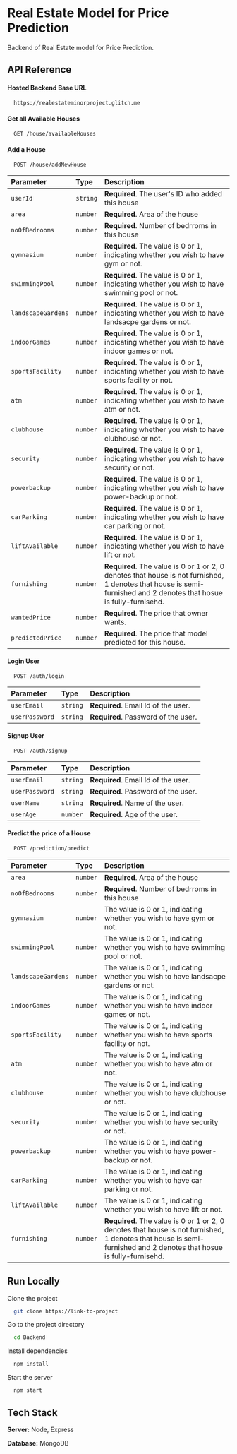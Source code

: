 
# Real Estate Model for Price Prediction

Backend of Real Estate model for Price Prediction.


## API Reference

#### Hosted Backend Base URL

```bash
  https://realestateminorproject.glitch.me
```

#### Get all Available Houses

```bash
  GET /house/availableHouses
```

#### Add a House

```bash
  POST /house/addNewHouse
```

| Parameter | Type     | Description                       |
| :-------- | :------- | :-------------------------------- |
| `userId`      | `string` | **Required**. The user's ID who added this house |
| `area`      | `number` | **Required**. Area of the house |
| `noOfBedrooms`      | `number` | **Required**. Number of bedrroms in this house |
| `gymnasium`      | `number` | **Required**. The value is 0 or 1, indicating whether you wish to have gym or not. |
| `swimmingPool`      | `number` | **Required**. The value is 0 or 1, indicating whether you wish to have swimming pool or not. |
| `landscapeGardens`      | `number` | **Required**. The value is 0 or 1, indicating whether you wish to have landsacpe gardens or not. |
| `indoorGames`      | `number` | **Required**. The value is 0 or 1, indicating whether you wish to have indoor games or not. |
| `sportsFacility`      | `number` | **Required**. The value is 0 or 1, indicating whether you wish to have sports facility or not. |
| `atm`      | `number` | **Required**. The value is 0 or 1, indicating whether you wish to have atm or not. |
| `clubhouse`      | `number` | **Required**. The value is 0 or 1, indicating whether you wish to have clubhouse or not. |
| `security`      | `number` | **Required**. The value is 0 or 1, indicating whether you wish to have security or not. |
| `powerbackup`      | `number` | **Required**. The value is 0 or 1, indicating whether you wish to have power-backup or not. |
| `carParking`      | `number` | **Required**. The value is 0 or 1, indicating whether you wish to have car parking or not. |
| `liftAvailable`      | `number` | **Required**. The value is 0 or 1, indicating whether you wish to have lift or not. |
| `furnishing`      | `number` | **Required**. The value is 0 or 1 or 2, 0 denotes that house is not furnished, 1 denotes that house is semi-furnished and 2 denotes that hosue is fully-furnisehd. |
| `wantedPrice`      | `number` | **Required**. The price that owner wants. |
| `predictedPrice`      | `number` | **Required**. The price that model predicted for this house. |

#### Login User

```bash
  POST /auth/login
```
| Parameter | Type     | Description                       |
| :-------- | :------- | :-------------------------------- |
| `userEmail`      | `string` | **Required**. Email Id of the user. |
| `userPassword`      | `string` | **Required**. Password of the user. |

#### Signup User

```bash
  POST /auth/signup
```
| Parameter | Type     | Description                       |
| :-------- | :------- | :-------------------------------- |
| `userEmail`      | `string` | **Required**. Email Id of the user. |
| `userPassword`      | `string` | **Required**. Password of the user. |
| `userName`      | `string` | **Required**. Name of the user. |
| `userAge`      | `number` | **Required**. Age of the user. |



#### Predict the price of a House

```bash
  POST /prediction/predict
```

| Parameter | Type     | Description                       |
| :-------- | :------- | :-------------------------------- |
| `area`      | `number` | **Required**. Area of the house |
| `noOfBedrooms`      | `number` | **Required**. Number of bedrroms in this house |
| `gymnasium`      | `number` |  The value is 0 or 1, indicating whether you wish to have gym or not. |
| `swimmingPool`      | `number` | The value is 0 or 1, indicating whether you wish to have swimming pool or not. |
| `landscapeGardens`      | `number` |  The value is 0 or 1, indicating whether you wish to have landsacpe gardens or not. |
| `indoorGames`      | `number` |  The value is 0 or 1, indicating whether you wish to have indoor games or not. |
| `sportsFacility`      | `number` |  The value is 0 or 1, indicating whether you wish to have sports facility or not. |
| `atm`      | `number` | The value is 0 or 1, indicating whether you wish to have atm or not. |
| `clubhouse`      | `number` | The value is 0 or 1, indicating whether you wish to have clubhouse or not. |
| `security`      | `number` | The value is 0 or 1, indicating whether you wish to have security or not. |
| `powerbackup`      | `number` |  The value is 0 or 1, indicating whether you wish to have power-backup or not. |
| `carParking`      | `number` |  The value is 0 or 1, indicating whether you wish to have car parking or not. |
| `liftAvailable`      | `number` | The value is 0 or 1, indicating whether you wish to have lift or not. |
| `furnishing`      | `number` | **Required**. The value is 0 or 1 or 2, 0 denotes that house is not furnished, 1 denotes that house is semi-furnished and 2 denotes that hosue is fully-furnisehd. |


## Run Locally

Clone the project

```bash
  git clone https://link-to-project
```

Go to the project directory

```bash
  cd Backend
```

Install dependencies

```bash
  npm install
```

Start the server

```bash
  npm start
```


## Tech Stack

**Server:** Node, Express

**Database:** MongoDB



